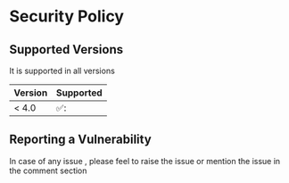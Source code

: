 # Security Policy

## Supported Versions

It is supported in all versions

| Version | Supported          |
| ------- | ------------------ |
| < 4.0   | ✅:                |

## Reporting a Vulnerability

In case of any issue , please feel to raise the issue or mention the  issue in the comment section
